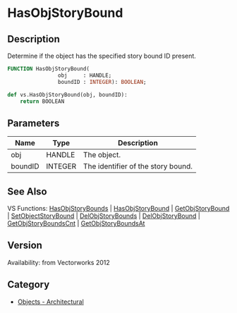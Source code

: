 # HasObjStoryBound

## Description
Determine if the object has the specified story bound ID present.

```pascal
FUNCTION HasObjStoryBound(
				obj     : HANDLE;
				boundID : INTEGER): BOOLEAN;
```

```python
def vs.HasObjStoryBound(obj, boundID):
    return BOOLEAN
```

## Parameters
|Name|Type|Description|
|---|---|---|
|obj|HANDLE|The object.|
|boundID|INTEGER|The identifier of the story bound.|

## See Also
VS Functions:
[HasObjStoryBounds](HasObjStoryBounds.md) 
| [HasObjStoryBound](HasObjStoryBound.md) 
| [GetObjStoryBound](GetObjStoryBound.md) 
| [SetObjectStoryBound](SetObjectStoryBound.md) 
| [DelObjStoryBounds](DelObjStoryBounds.md) 
| [DelObjStoryBound](DelObjStoryBound.md) 
| [GetObjStoryBoundsCnt](GetObjStoryBoundsCnt.md) 
| [GetObjStoryBoundsAt](GetObjStoryBoundsAt.md)

## Version
Availability: from Vectorworks 2012

## Category
* [Objects - Architectural](../Categories/Objects%20-%20Architectural.md)
